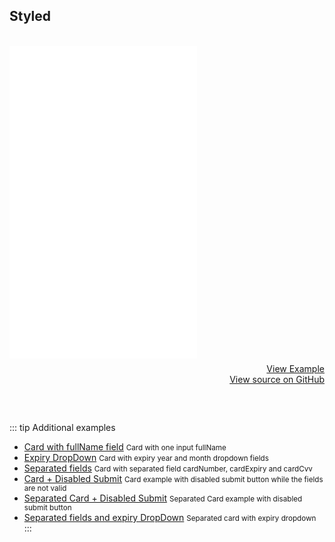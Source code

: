 ## Styled
<br>
<iframe style="margin-bottom: 8px;height:500px;" border="0" frameborder="0" height="500" scrolling="no" src="/framepay-docs/examples/example3.html"></iframe>
<a target="_blank" href="/framepay-docs/examples/example3.html" style="display: block; text-align: right;">View Example</a>
<a href="https://github.com/Rebilly/framepay-docs/blob/master/docs/.vuepress/public/examples/example3.html" style="margin-bottom: 60px; display: block; text-align: right;">View source on GitHub</a>

::: tip Additional examples
- [Card with fullName field](./fullname-field.md) <small>Card with one input fullName</small>
- [Expiry DropDown](./expiry-dropdown.md) <small>Card with expiry year and month dropdown fields</small>
- [Separated fields](./separated-card-fields.md) <small>Card with separated field cardNumber, cardExpiry and cardCvv</small>
- [Card + Disabled Submit](./disabled-submit.md) <small>Card example with disabled submit button while the fields are not valid</small>
- [Separated Card + Disabled Submit](./disabled-submit-separated.md) <small>Separated Card example with disabled submit button</small>
- [Separated fields and expiry DropDown](./separated-fields-expiry-dropdown.md) <small>Separated card with expiry dropdown</small>
:::
